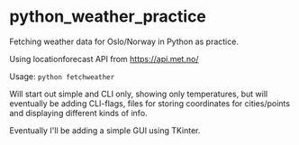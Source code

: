 # python_weather_practice
Fetching weather data for Oslo/Norway in Python as practice.

Using locationforecast API from https://api.met.no/

Usage: `python fetchweather`

Will start out simple and CLI only, showing only temperatures,
but will eventually be adding CLI-flags, files for storing coordinates 
for cities/points and displaying different kinds of info. 

Eventually I'll be adding a simple GUI using TKinter.